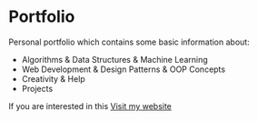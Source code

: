 # Portfolio

Personal portfolio which contains some basic information about:
* Algorithms & Data Structures & Machine Learning
* Web Development & Design Patterns & OOP Concepts
* Creativity & Help
* Projects

If you are interested in this [Visit my website](przybyszpatryk.com)

